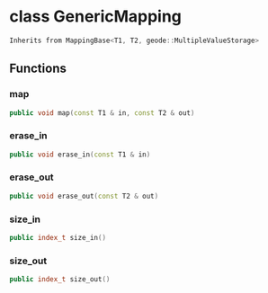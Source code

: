 # class GenericMapping


```cpp
Inherits from MappingBase<T1, T2, geode::MultipleValueStorage>
```



## Functions

### map

```cpp
public void map(const T1 & in, const T2 & out)
```


### erase_in

```cpp
public void erase_in(const T1 & in)
```


### erase_out

```cpp
public void erase_out(const T2 & out)
```


### size_in

```cpp
public index_t size_in()
```


### size_out

```cpp
public index_t size_out()
```




